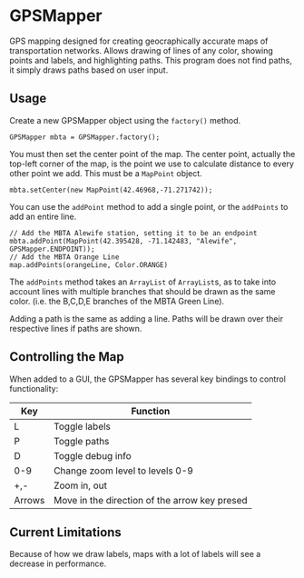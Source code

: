 GPSMapper
=========

GPS mapping designed for creating geocraphically accurate maps of transportation networks. Allows drawing of lines of any color, showing points and labels, and highlighting paths. This program does not find paths, it simply draws paths based on user input.

Usage
-----
Create a new GPSMapper object using the `factory()` method.

    GPSMapper mbta = GPSMapper.factory();
  
You must then set the center point of the map. The center point, actually the top-left corner of the map, is the point we use to calculate distance to every other point we add. This must be a `MapPoint` object.

    mbta.setCenter(new MapPoint(42.46968,-71.271742));
    
You can use the `addPoint` method to add a single point, or the `addPoints` to add an entire line.

    // Add the MBTA Alewife station, setting it to be an endpoint
    mbta.addPoint(MapPoint(42.395428, -71.142483, "Alewife", GPSMapper.ENDPOINT));
    // Add the MBTA Orange Line 
    map.addPoints(orangeLine, Color.ORANGE)
    
The `addPoints` method takes an `ArrayList` of `ArrayList`s, as to take into account lines with multiple branches that should be drawn as the same color. (i.e. the B,C,D,E branches of the MBTA Green Line).

Adding a path is the same as adding a line. Paths will be drawn over their respective lines if paths are shown.

Controlling the Map
-------------------
When added to a GUI, the GPSMapper has several key bindings to control functionality:

Key|Function
---|--------
L|Toggle labels
P|Toggle paths
D|Toggle debug info
0-9|Change zoom level to levels 0-9
+,-|Zoom in, out
Arrows|Move in the direction of the arrow key presed

Current Limitations
-------------------
Because of how we draw labels, maps with a lot of labels will see a decrease in performance.
    
